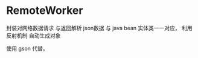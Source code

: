 RemoteWorker
============


封装对网络数据请求 与返回解析    json数据 与 java bean 实体类一一对应， 利用反射机制 自动生成对象



使用 gson 代替。
